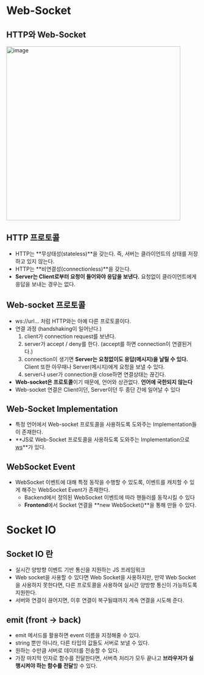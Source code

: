 # Web-Socket

## HTTP와 Web-Socket

<img width="457" alt="image" src="https://user-images.githubusercontent.com/59442344/217470514-a03c5460-da2f-4bae-b1f7-b3580d94556d.png">

## HTTP 프로토콜

- HTTP는 **무상태성(stateless)**을 갖는다. 즉, 서버는 클라이언트의 상태를 저장하고 있지 않는다.
- HTTP는 **비연결성(connectionless)**을 갖는다.
- **Server는 Client로부터 요청이 들어와야 응답을 보낸다.** 요청없이 클라이언트에게 응답을 보내는 경우는 없다.

## Web-socket 프로토콜

- ws://url... 처럼 HTTP와는 아예 다른 프로토콜이다.
- 연결 과정 (handshaking이 일어난다.)
  1. client가 connection request를 보낸다.
  2. server가 accept / deny를 한다. (accept를 하면 connection이 연결된거다.)
  3. connection이 생기면 **Server는 요청없이도 응답(메시지)을 날릴 수 있다.** Client 또한 아무때나 Server(메시지)에게 요청을 보낼 수 있다.
  4. server나 user가 connection을 close하면 연결상태는 끊긴다.
- **Web-socket은 프로토콜**이기 때문에, 언어와 상관없다. **언어에 국한되지 않는다**
- Web-socket 연결은 Client이던, Server이던 두 종단 간에 일어날 수 있다

## Web-Socket Implementation

- 특정 언어에서 Web-socket 프로토콜을 사용하도록 도와주는 Implementation들이 존재한다.
- **JS로 Web-Socket 프로토콜을 사용하도록 도와주는 Implementation으로 [ws](https://github.com/websockets/ws)**가 있다.

## WebSocket Event

- WebSocket 이벤트에 대해 특정 동작을 수행할 수 있도록, 이벤트를 캐치할 수 있게 해주는 WebSocket Event가 존재한다.
  - Backend에서 정의된 WebSocket 이벤트에 따라 핸들러를 동작시킬 수 있다
  - **Frontend**에서 Socket 연결을 **new WebSocket()**을 통해 만들 수 있다.

# Socket IO

## Socket IO 란

- 실시간 양방향 이벤트 기반 통신을 지원하는 JS 프레임워크
- Web socket을 사용할 수 있다면 Web Socket을 사용하지만, 만약 Web Socket을 사용하지 못한다면, 다른 프로토콜을 사용하여 실시간 양방향 통신이 가능하도록 지원한다.
- 서버와 연결이 끊어지면, 이후 연결이 복구될떄까지 계속 연결을 시도해 준다.

## emit (front -> back)

- emit 메서드를 활용하면 event 이름을 지정해줄 수 있다.
- string 뿐만 아니라, 다른 타입의 값들도 서버로 보낼 수 있다.
- 원하는 수만큼 서버로 데이터를 전송할 수 있다.
- 가장 마지막 인자로 함수를 전달한다면, 서버측 처리가 모두 끝나고 **브라우저가 실행시켜야 하는 함수를 전달**할 수 있다.
